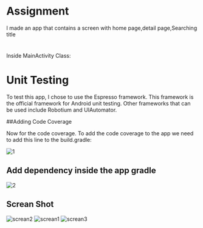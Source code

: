 # Assignment

I made an app that contains a screen with home page,detail page,Searching title

#
Inside MainActivity Class:


# Unit Testing

To test this app, I chose to use the Espresso framework. This framework is the official framework for Android unit testing. Other frameworks that can be used include Robotium and UIAutomator.

##Adding Code Coverage

Now for the code coverage. To add the code coverage to the app we need to add this line to the build.gradle:

 ![1](https://user-images.githubusercontent.com/15821172/64888379-e6063a00-d67b-11e9-81c4-7f324f5e353d.PNG)



##  Add dependency inside the app gradle
![2](https://user-images.githubusercontent.com/15821172/64888600-747abb80-d67c-11e9-979b-6a3d909e61a6.PNG)

## Screan Shot

![screan2](https://user-images.githubusercontent.com/15821172/64904619-893b6b80-d6dd-11e9-920b-cdbdeec0fb79.PNG)
![screan1](https://user-images.githubusercontent.com/15821172/64904616-86d91180-d6dd-11e9-8d4f-175027f8aec1.PNG)
![screan3](https://user-images.githubusercontent.com/15821172/64904620-8b9dc580-d6dd-11e9-9498-40a7cce9e6c7.PNG)





